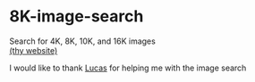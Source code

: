 # 8K-image-search
Search for 4K, 8K, 10K, and 16K images
</br><a href="https://icelander900.github.io/8K-image-search/">(thy website)</a>
<p style="size:5">I would like to thank <a href="https://stackoverflow.com/users/947271/lucas">Lucas</a> for helping me with the image search</p>
